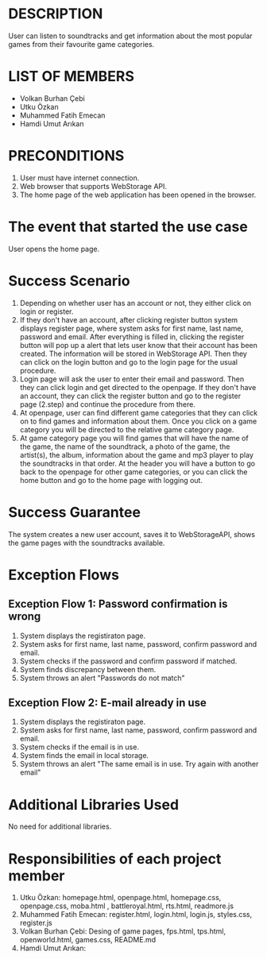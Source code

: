 # DESCRIPTION

User can listen to soundtracks and get information about the most popular games from their favourite game categories.

# LIST OF MEMBERS

* Volkan Burhan Çebi
* Utku Özkan
* Muhammed Fatih Emecan
* Hamdi Umut Arıkan 

# PRECONDITIONS 

1. User must have internet connection.
2. Web browser that supports WebStorage API.
3. The home page of the web application has been opened in the browser.

# The event that started the use case

User opens the home page.

# Success Scenario

1. Depending on whether user has an account or not, they either click on login or register.
2. If they don't have an account, after clicking register button system displays register page, where system asks for first name, last name, password and email. After everything is filled in, clicking the register button will pop up a alert that lets user know that their account has been created. The information will be stored in WebStorage API. Then they can click on the login button and go to the login page for the usual procedure.
3. Login page will ask the user to enter their email and password. Then they can click login and get directed to the openpage. If they don't have an account, they can click the register button and go to the register page (2.step) and continue the procedure from there.
4. At openpage, user can find different game categories that they can click on to find games and information about them. Once you click on a game category you will be directed to the relative game category page.
5. At game category page you will find games that will have the name of the game, the name of the soundtrack, a photo of the game, the artist(s), the album, information about the game and mp3 player to play the soundtracks in that order. At the header you will have a button to go back to the openpage for other game categories, or you can click the home button and go to the home page with logging out.

# Success Guarantee

The system creates a new user account, saves it to WebStorageAPI, shows the game pages with the soundtracks available.

# Exception Flows

## Exception Flow 1: Password confirmation is wrong

1. System displays the registiraton page.
2. System asks for first name, last name, password, confirm password and email.
3. System checks if the password and confirm password if matched.
4. System finds discrepancy between them.
5. System throws an alert "Passwords do not match"

## Exception Flow 2: E-mail already in use

1. System displays the registiraton page.
2. System asks for first name, last name, password, confirm password and email.
3. System checks if the email is in use.
4. System finds the email in local storage.
5. System throws an alert "The same email is in use. Try again with another email"

# Additional Libraries Used

No need for additional libraries.

# Responsibilities of each project member

1. Utku Özkan: homepage.html, openpage.html, homepage.css, openpage.css, moba.html , battleroyal.html, rts.html, readmore.js
2. Muhammed Fatih Emecan: register.html, login.html, login.js, styles.css, register.js
3. Volkan Burhan Çebi: Desing of game pages, fps.html, tps.html, openworld.html, games.css, README.md
4. Hamdi Umut Arıkan:

